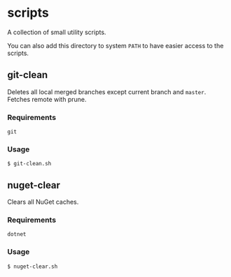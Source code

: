 # scripts

A collection of small utility scripts.

You can also add this directory to system `PATH` to have easier access to the scripts.

## git-clean

Deletes all local merged branches except current branch and `master`.
Fetches remote with prune.

### Requirements
`git`

### Usage
```
$ git-clean.sh
```
## nuget-clear

Clears all NuGet caches.

### Requirements
`dotnet`

### Usage
```
$ nuget-clear.sh
```
